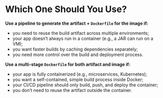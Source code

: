 # Which One Should You Use?

**Use a pipeline to generate the artifact + `Dockerfile` for the image if:**
- you need to reuse the build artifact across multiple environments;
- your app doesn’t always run in a container (e.g., a JAR can run on a VM);
- you want faster builds by caching dependencies separately;
- you need more control over the build and deployment process.

**Use a multi-stage `Dockerfile` for both artifact and image if:**
- your app is fully containerized (e.g., microservices, Kubernetes);
- you want a self-contained, simple build process inside Docker;
- your CI/CD pipeline should only build, push, and deploy the container;
- you don’t need to reuse the artifact outside the container.
